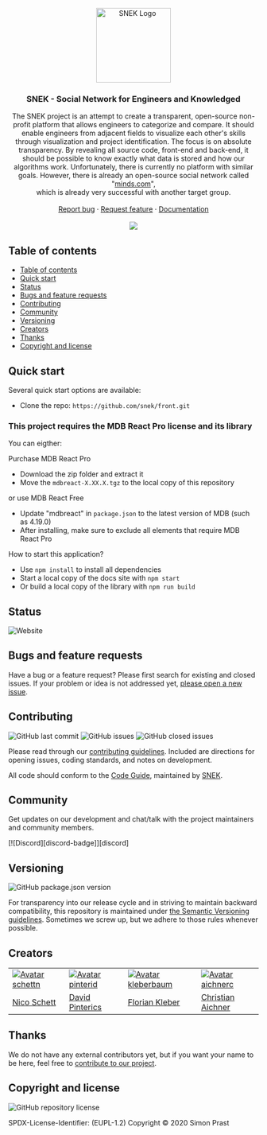 <p align="center">
  <a href="https://snek.at/" target="_blank" rel="noopener noreferrer">
    <img src="https://avatars2.githubusercontent.com/u/55870326?s=400&u=c6c7f06305ddc94747d474850fde7b2044f53838&v=4" alt="SNEK Logo" height="150">
  </a>
</p>

<h3 align="center">SNEK - Social Network for Engineers and Knowledged</h3>
<p align="center">
The SNEK project is an attempt to create a transparent, open-source non-profit platform that allows engineers to categorize and compare. It should enable engineers from adjacent fields to visualize each other's skills through visualization and project identification. The focus is on absolute transparency. By revealing all source code, front-end and back-end, it should be possible to know exactly what data is stored and how our algorithms work. Unfortunately, there is currently no platform with similar goals. However, there is already an open-source social network called "<a href="https://github.com/Minds">minds.com</a>", <br> which is already very successful with another target group.
  <br>
  <br>
  <a href="https://github.com/snek-at/front/issues/new?template=bug_report.md">Report bug</a>
  ·
  <a href="https://github.com/snek-at/front/issues/new?template=feature_request.md">Request feature</a>
  ·
  <a href="https://www.overleaf.com/read/bcxwhwbhrmps">Documentation</a>
  <br>
  <br>
  <a href="https://www.codacy.com/app/kleberbaum/front">
    <img src="https://api.codacy.com/project/badge/Grade/20d80a1790c44c90a3376e77d34a99ff" />
  </a>
</p>

## Table of contents

-   [Table of contents](#table-of-contents)
-   [Quick start](#quick-start)
-   [Status](#status)
-   [Bugs and feature requests](#bugs-and-feature-requests)
-   [Contributing](#contributing)
-   [Community](#community)
-   [Versioning](#versioning)
-   [Creators](#creators)
-   [Thanks](#thanks)
-   [Copyright and license](#copyright-and-license)

## [](#quick-start)Quick start

Several quick start options are available:

-   Clone the repo: `https://github.com/snek/front.git`

### This project requires the MDB React Pro license and its library

You can eigther:

Purchase MDB React Pro

-   Download the zip folder and extract it
-   Move the `mdbreact-X.XX.X.tgz` to the local copy of this repository

or use MDB React Free

-   Update "mdbreact" in `package.json` to the latest version of MDB (such as 4.19.0)
-   After installing, make sure to exclude all elements that require MDB React Pro

How to start this application?

-   Use `npm install` to install all dependencies
-   Start a local copy of the docs site with `npm start`
-   Or build a local copy of the library with `npm run build`

## [](#status)Status

![Website](https://img.shields.io/website/https/snek.at?label=website)

## [](#bug-and-feature-requests)Bugs and feature requests

Have a bug or a feature request? Please first search for existing and closed issues. If your problem or idea is not
addressed yet, [please open a new issue](https://github.com/snek-at/front/issues/new/choose).

## [](#contributing)Contributing

![GitHub last commit](https://img.shields.io/github/last-commit/snek-at/front)
![GitHub issues](https://img.shields.io/github/issues-raw/snek-at/front)
![GitHub closed issues](https://img.shields.io/github/issues-closed-raw/snek-at/front?color=green)

Please read through our
[contributing guidelines](https://github.com/snek-at/client/blob/master/CONTRIBUTING.md). Included are
directions for opening issues, coding standards, and notes on development.

All code should conform to the [Code Guide](https://github.com/snek-at/tonic/blob/master/STYLE_GUIDE.md), maintained by
[SNEK](https://github.com/snek-at).

## [](#community)Community

Get updates on our development and chat/talk with the project maintainers and community members.

[![Discord][discord-badge]][discord]

## [](#versioning)Versioning

![GitHub package.json version](https://img.shields.io/github/package-json/v/snek-at/front)

For transparency into our release cycle and in striving to maintain backward compatibility, this repository is
maintained under [the Semantic Versioning guidelines](https://semver.org/). Sometimes we screw up, but we adhere to
those rules whenever possible.

## [](#creators)Creators

<table border="0">
	<tr>
		<td>
		<a href="https://github.com/schettn">
			<img src="https://avatars.githubusercontent.com/schettn?s=100" alt="Avatar schettn">
		</a>
		</td>
		<td>
			<a href="https://github.com/pinterid">
				<img src="https://avatars.githubusercontent.com/pinterid?s=100" alt="Avatar pinterid">
			</a>
		</td>	
		<td>
			<a href="https://github.com/kleberbaum">
				<img src="https://avatars.githubusercontent.com/kleberbaum?s=100" alt="Avatar kleberbaum">
			</a>
		</td>
    <td>
			<a href="https://github.com/aichnerc">
				<img src="https://avatars.githubusercontent.com/aichnerc?s=100" alt="Avatar aichnerc">
			</a>
		</td>
	</tr>
	<tr>
		<td><a href="https://github.com/schettn">Nico Schett</a></td>
		<td><a href="https://github.com/pinterid">David Pinterics</a></td>
		<td><a href="https://github.com/kleberbaum">Florian Kleber</a></td>
    <td><a href="https://github.com/aichnerc">Christian Aichner</a></td>
	</tr>
</table>

## [](#thanks)Thanks

We do not have any external contributors yet, but if you want your name to be here, feel free
to [contribute to our project](#contributing).

## [](#copyright-and-license)Copyright and license

![GitHub repository license](https://img.shields.io/badge/license-EUPL--1.2-blue)

SPDX-License-Identifier: (EUPL-1.2)
Copyright © 2020 Simon Prast
